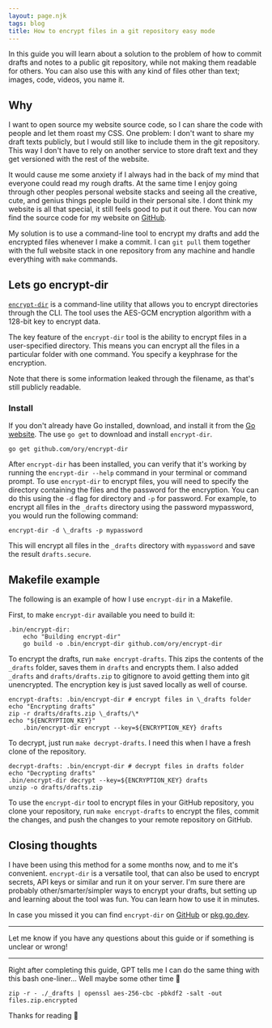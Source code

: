 ```yaml
---
layout: page.njk
tags: blog
title: How to encrypt files in a git repository easy mode
---
```


In this guide you will learn about a solution to the problem of how to commit drafts and notes to a public git repository, while not making them readable for others. You can also use this with any kind of files other than text; images, code, videos, you name it.

## Why

I want to open source my website source code, so I can share the code with people and let them roast my CSS. One problem: I don't want to share my draft texts publicly, but I would still like to include them in the git repository. This way I don't have to rely on another service to store draft text and they get versioned with the rest of the website.

It would cause me some anxiety if I always had in the back of my mind that everyone could read my rough drafts. At the same time I enjoy going through other peoples personal website stacks and seeing all the creative, cute, and genius things people build in their personal site. I dont think my website is all that special, it still feels good to put it out there. You can now find the source code for my website on [GitHub](https://github.com/vinckr/vinckr.com).

My solution is to use a command-line tool to encrypt my drafts and add the encrypted files whenever I make a commit. I can `git pull` them together with the full website stack in one repository from any machine and handle everything with `make` commands.

## Lets go encrypt-dir

[`encrypt-dir`](https://github.com/ory/encrypt-dir) is a command-line utility that allows you to encrypt directories through the CLI. The tool uses the AES-GCM encryption algorithm with a 128-bit key to encrypt data.

The key feature of the `encrypt-dir` tool is the ability to encrypt files in a user-specified directory. This means you can encrypt all the files in a particular folder with one command. You specify a keyphrase for the encryption.

Note that there is some information leaked through the filename, as that's still publicly readable.

### Install

If you don't already have Go installed, download, and install it from the [Go website](https://golang.org/). The use `go get` to download and install `encrypt-dir`.

```
go get github.com/ory/encrypt-dir
```

After `encrypt-dir` has been installed, you can verify that it's working by running the `encrypt-dir --help` command in your terminal or command prompt.
To use `encrypt-dir` to encrypt files, you will need to specify the directory containing the files and the password for the encryption. You can do this using the `-d` flag for directory and `-p` for password. For example, to encrypt all files in the `_drafts` directory using the password mypassword, you would run the following command:

```
encrypt-dir -d \_drafts -p mypassword
```

This will encrypt all files in the `_drafts` directory with `mypassword` and save the result `drafts.secure`.

## Makefile example

The following is an example of how I use `encrypt-dir` in a Makefile.

First, to make `encrypt-dir` available you need to build it:

```
.bin/encrypt-dir:
	echo "Building encrypt-dir"
	go build -o .bin/encrypt-dir github.com/ory/encrypt-dir
```

To encrypt the drafts, run `make encrypt-drafts`. This zips the contents of the `_drafts` folder, saves them in `drafts` and encrypts them.
I also added `_drafts` and `drafts/drafts.zip` to gitignore to avoid getting them into git unencrypted. The encryption key is just saved locally as well of course.

```
encrypt-drafts: .bin/encrypt-dir # encrypt files in \_drafts folder
echo "Encrypting drafts"
zip -r drafts/drafts.zip \_drafts/\*
echo "${ENCRYPTION_KEY}"
	.bin/encrypt-dir encrypt --key=${ENCRYPTION_KEY} drafts
```

To decrypt, just run `make decrypt-drafts`. I need this when I have a fresh clone of the repository.

```
decrypt-drafts: .bin/encrypt-dir # decrypt files in drafts folder
echo "Decrypting drafts"
.bin/encrypt-dir decrypt --key=${ENCRYPTION_KEY} drafts
unzip -o drafts/drafts.zip
```

To use the `encrypt-dir` tool to encrypt files in your GitHub repository, you clone your repository, run `make encrypt-drafts` to encrypt the files, commit the changes, and push the changes to your remote repository on GitHub.

## Closing thoughts

I have been using this method for a some months now, and to me it's convenient. `encrypt-dir` is a versatile tool, that can also be used to encrypt secrets, API keys or similar and run it on your server. I'm sure there are probably other/smarter/simpler ways to encrypt your drafts, but setting up and learning about the tool was fun. You can learn how to use it in minutes.

In case you missed it you can find `encrypt-dir` on [GitHub](https://github.com/ory/encrypt-dir) or [pkg.go.dev](https://pkg.go.dev/github.com/ory/encrypt-dir/cmd).

---

Let me know if you have any questions about this guide or if something is unclear or wrong!

---

Right after completing this guide, GPT tells me I can do the same thing with this bash one-liner... Well maybe some other time 🫠

```
zip -r - ./_drafts | openssl aes-256-cbc -pbkdf2 -salt -out files.zip.encrypted
```

Thanks for reading 👋
